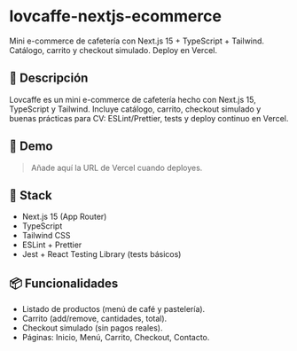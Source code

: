 # lovcaffe-nextjs-ecommerce
Mini e-commerce de cafetería con Next.js 15 + TypeScript + Tailwind. Catálogo, carrito y checkout simulado. Deploy en Vercel.

## 🎯 Descripción
Lovcaffe es un mini e-commerce de cafetería hecho con Next.js 15, TypeScript y Tailwind. Incluye catálogo, carrito, checkout simulado y buenas prácticas para CV: ESLint/Prettier, tests y deploy continuo en Vercel.

## 🚀 Demo
> Añade aquí la URL de Vercel cuando deployes.

## 🧰 Stack
- Next.js 15 (App Router)
- TypeScript
- Tailwind CSS
- ESLint + Prettier
- Jest + React Testing Library (tests básicos)

## 📦 Funcionalidades
- Listado de productos (menú de café y pastelería).
- Carrito (add/remove, cantidades, total).
- Checkout simulado (sin pagos reales).
- Páginas: Inicio, Menú, Carrito, Checkout, Contacto.
